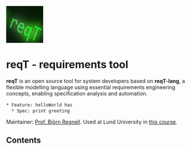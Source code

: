 <img id ="header" src="favicon.jpg" width="100" class="headimg"> 

# reqT - requirements tool 

**reqT** is an open source tool for system developers based on **reqT-lang**, a flexible modelling language using essential requirements engineering concepts, enabling specification analysis and automation. 

```
* Feature: helloWorld has 
  * Spec: print greeting
```

Maintainer: [Prof. Björn Regnell](https://cs.lth.se/bjorn-regnell). 
Used at Lund University in [this course](https://cs.lth.se/krav). 

## Contents
